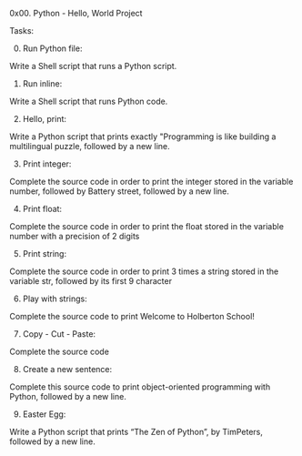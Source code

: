 0x00. Python - Hello, World Project

Tasks:

0. Run Python file:

Write a Shell script that runs a Python script.

1. Run inline:

Write a Shell script that runs Python code.

2. Hello, print:

Write a Python script that prints exactly "Programming is like building a multilingual puzzle,
followed by a new line.

3. Print integer:

Complete the source code in order to print the integer stored in the variable number,
followed by Battery street, followed by a new line.

4. Print float:

Complete the source code in order to print the float stored in the variable number with a precision of 2 digits

5. Print string:

Complete the source code in order to print 3 times a string stored in the variable str,
followed by its first 9 character

6. Play with strings:

Complete the source code to print Welcome to Holberton School!

7. Copy - Cut - Paste:

Complete the source code

8. Create a new sentence:

Complete this source code to print object-oriented programming with Python, followed by a new line.

9. Easter Egg:

Write a Python script that prints “The Zen of Python”, by TimPeters, followed by a new line.

